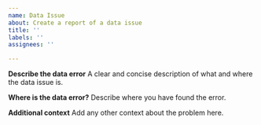 ```yaml
---
name: Data Issue
about: Create a report of a data issue
title: ''
labels: ''
assignees: ''

---
```


**Describe the data error**
A clear and concise description of what and where the data issue is.

**Where is the data error?**
Describe where you have found the error.

**Additional context**
Add any other context about the problem here.

